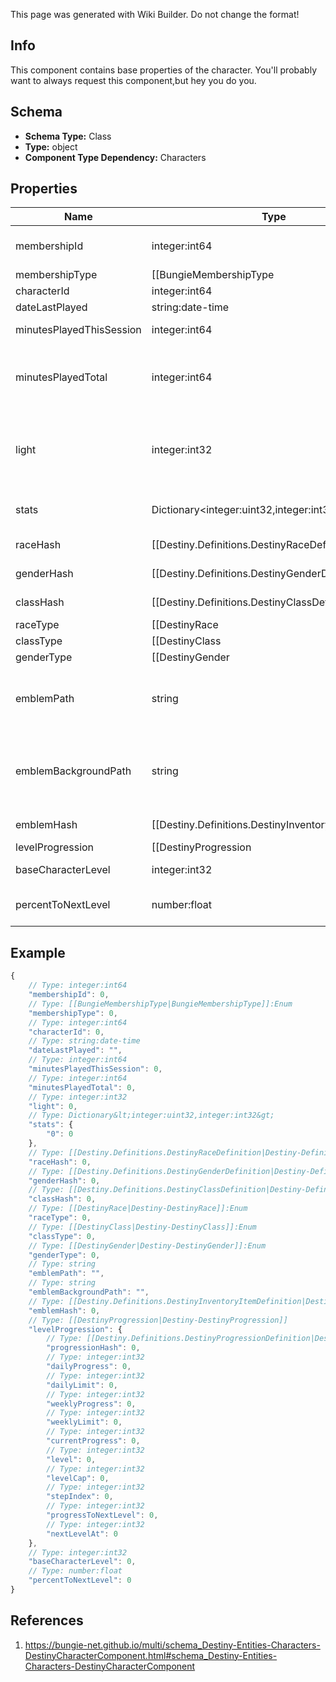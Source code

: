 <span class="wiki-builder">This page was generated with Wiki Builder. Do not change the format!</span>

## Info
This component contains base properties of the character.  You'll probably want to always request this component,but hey you do you.

## Schema
* **Schema Type:** Class
* **Type:** object
* **Component Type Dependency:** Characters

## Properties
Name | Type | Description
---- | ---- | -----------
membershipId | integer:int64 | Every Destiny Profile has a membershipId.  This is provided on the character as well for convenience.
membershipType | [[BungieMembershipType|BungieMembershipType]]:Enum | membershipType tells you the platform on which the character plays.Examine the BungieMembershipType enumeration for possible values.
characterId | integer:int64 | The unique identifier for the character.
dateLastPlayed | string:date-time | The last date that the user played Destiny.
minutesPlayedThisSession | integer:int64 | If the user is currently playing, this is how long they've been playing.
minutesPlayedTotal | integer:int64 | If this value is 525,600, then they played Destiny for a year.  Or they're a very dedicated Rent fan.Note that this includes idle time, not just time spent actually in activities shooting things.
light | integer:int32 | The user's calculated &quot;Light Level&quot;.  Light level is an indicator of your power that mostly matters inthe end game, once you've reached the maximum character level: it's a level that's dependent on the averageAttack/Defense power of your items.
stats | Dictionary&lt;integer:uint32,integer:int32&gt; | Your character's stats, such as Agility, Resilience, etc... *not* historical stats. You'll have to call a different endpoint for those.
raceHash | [[Destiny.Definitions.DestinyRaceDefinition|Destiny-Definitions-DestinyRaceDefinition]]:integer:uint32 | Use this hash to look up the character's DestinyRaceDefinition.
genderHash | [[Destiny.Definitions.DestinyGenderDefinition|Destiny-Definitions-DestinyGenderDefinition]]:integer:uint32 | Use this hash to look up the character's DestinyGenderDefinition.
classHash | [[Destiny.Definitions.DestinyClassDefinition|Destiny-Definitions-DestinyClassDefinition]]:integer:uint32 | Use this hash to look up the character's DestinyClassDefinition.
raceType | [[DestinyRace|Destiny-DestinyRace]]:Enum | Mostly for historical purposes at this point, this is an enumeration for the character's race. It'll be preferable in the general case to look up the related definition: but for some people thiswas too convenient to remove.
classType | [[DestinyClass|Destiny-DestinyClass]]:Enum | Mostly for historical purposes at this point, this is an enumeration for the character's class. It'll be preferable in the general case to look up the related definition: but for some people thiswas too convenient to remove.
genderType | [[DestinyGender|Destiny-DestinyGender]]:Enum | Mostly for historical purposes at this point, this is an enumeration for the character's Gender. It'll be preferable in the general case to look up the related definition: but for some people thiswas too convenient to remove.  And yeah, it's an enumeration and not a boolean.  Fight me.
emblemPath | string | A shortcut path to the user's currently equipped emblem image.  If you're just showing summaryinfo for a user, this is more convenient than examining their equipped emblem and looking up the definition.
emblemBackgroundPath | string | A shortcut path to the user's currently equipped emblem background image.  If you're just showing summaryinfo for a user, this is more convenient than examining their equipped emblem and looking up the definition.
emblemHash | [[Destiny.Definitions.DestinyInventoryItemDefinition|Destiny-Definitions-DestinyInventoryItemDefinition]]:integer:uint32 | The hash of the currently equipped emblem for the user.  Can be used to look up the DestinyInventoryItemDefinition.
levelProgression | [[DestinyProgression|Destiny-DestinyProgression]] | The progression that indicates your character's level.  Not their light level, but theircharacter level: you know, the thing you max out a couple hours in and then ignore forthe sake of light level.
baseCharacterLevel | integer:int32 | The &quot;base&quot; level of your character, not accounting for any light level.
percentToNextLevel | number:float | A number between 0 and 100, indicating the whole and fractional % remaining to get tothe next character level.

## Example
```javascript
{
    // Type: integer:int64
    "membershipId": 0,
    // Type: [[BungieMembershipType|BungieMembershipType]]:Enum
    "membershipType": 0,
    // Type: integer:int64
    "characterId": 0,
    // Type: string:date-time
    "dateLastPlayed": "",
    // Type: integer:int64
    "minutesPlayedThisSession": 0,
    // Type: integer:int64
    "minutesPlayedTotal": 0,
    // Type: integer:int32
    "light": 0,
    // Type: Dictionary&lt;integer:uint32,integer:int32&gt;
    "stats": {
        "0": 0
    },
    // Type: [[Destiny.Definitions.DestinyRaceDefinition|Destiny-Definitions-DestinyRaceDefinition]]:integer:uint32
    "raceHash": 0,
    // Type: [[Destiny.Definitions.DestinyGenderDefinition|Destiny-Definitions-DestinyGenderDefinition]]:integer:uint32
    "genderHash": 0,
    // Type: [[Destiny.Definitions.DestinyClassDefinition|Destiny-Definitions-DestinyClassDefinition]]:integer:uint32
    "classHash": 0,
    // Type: [[DestinyRace|Destiny-DestinyRace]]:Enum
    "raceType": 0,
    // Type: [[DestinyClass|Destiny-DestinyClass]]:Enum
    "classType": 0,
    // Type: [[DestinyGender|Destiny-DestinyGender]]:Enum
    "genderType": 0,
    // Type: string
    "emblemPath": "",
    // Type: string
    "emblemBackgroundPath": "",
    // Type: [[Destiny.Definitions.DestinyInventoryItemDefinition|Destiny-Definitions-DestinyInventoryItemDefinition]]:integer:uint32
    "emblemHash": 0,
    // Type: [[DestinyProgression|Destiny-DestinyProgression]]
    "levelProgression": {
        // Type: [[Destiny.Definitions.DestinyProgressionDefinition|Destiny-Definitions-DestinyProgressionDefinition]]:integer:uint32
        "progressionHash": 0,
        // Type: integer:int32
        "dailyProgress": 0,
        // Type: integer:int32
        "dailyLimit": 0,
        // Type: integer:int32
        "weeklyProgress": 0,
        // Type: integer:int32
        "weeklyLimit": 0,
        // Type: integer:int32
        "currentProgress": 0,
        // Type: integer:int32
        "level": 0,
        // Type: integer:int32
        "levelCap": 0,
        // Type: integer:int32
        "stepIndex": 0,
        // Type: integer:int32
        "progressToNextLevel": 0,
        // Type: integer:int32
        "nextLevelAt": 0
    },
    // Type: integer:int32
    "baseCharacterLevel": 0,
    // Type: number:float
    "percentToNextLevel": 0
}

```

## References
1. https://bungie-net.github.io/multi/schema_Destiny-Entities-Characters-DestinyCharacterComponent.html#schema_Destiny-Entities-Characters-DestinyCharacterComponent
